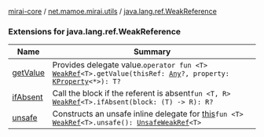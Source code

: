 [mirai-core](../../index.md) / [net.mamoe.mirai.utils](../index.md) / [java.lang.ref.WeakReference](./index.md)

### Extensions for java.lang.ref.WeakReference

| Name | Summary |
|---|---|
| [getValue](get-value.md) | Provides delegate value.`operator fun <T> `[`WeakRef`](../-weak-ref/index.md)`<T>.getValue(thisRef: `[`Any`](https://kotlinlang.org/api/latest/jvm/stdlib/kotlin/-any/index.html)`?, property: `[`KProperty`](https://kotlinlang.org/api/latest/jvm/stdlib/kotlin.reflect/-k-property/index.html)`<*>): T?` |
| [ifAbsent](if-absent.md) | Call the block if the referent is absent`fun <T, R> `[`WeakRef`](../-weak-ref/index.md)`<T>.ifAbsent(block: (T) -> R): R?` |
| [unsafe](unsafe.md) | Constructs an unsafe inline delegate for [this](unsafe/-this-.md)`fun <T> `[`WeakRef`](../-weak-ref/index.md)`<T>.unsafe(): `[`UnsafeWeakRef`](../-unsafe-weak-ref/index.md)`<T>` |
